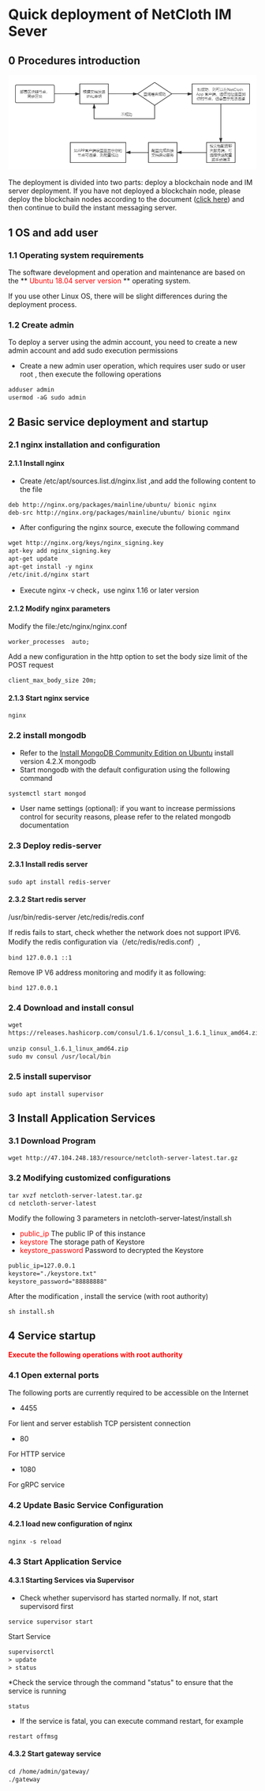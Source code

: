 # Quick deployment of NetCloth IM Sever

## 0 Procedures introduction

![](../../images/procedure_IM_deploy.png)

The deployment is divided into two parts: deploy a blockchain node and IM server deployment. If you have not deployed a blockchain node, please deploy the blockchain nodes according to the document ([click here](../get-started/how-to-join-testnet.md)) and then continue to build the instant messaging server.

## 1 OS and add user
### 1.1 Operating system requirements

The software development and operation and maintenance are based on the ** <font color=red>Ubuntu 18.04 server version </font>** operating system.

If you use other Linux OS, there will be slight differences during the deployment process.

### 1.2 Create admin

To deploy a server using the admin account, you need to create a new admin account and add sudo execution permissions

* Create a new admin user operation, which requires user sudo  or user root , then execute the following operations

```
adduser admin
usermod -aG sudo admin
```

## 2 Basic service deployment and startup

### 2.1  nginx installation and configuration
#### 2.1.1  Install nginx
* Create /etc/apt/sources.list.d/nginx.list ,and add the following content to the file
```
deb http://nginx.org/packages/mainline/ubuntu/ bionic nginx
deb-src http://nginx.org/packages/mainline/ubuntu/ bionic nginx
```
* After configuring the nginx source, execute the following command
```
wget http://nginx.org/keys/nginx_signing.key
apt-key add nginx_signing.key
apt-get update
apt-get install -y nginx
/etc/init.d/nginx start
```
* Execute nginx -v check，use nginx 1.16 or later version

#### 2.1.2 Modify nginx parameters
Modify the file:/etc/nginx/nginx.conf

```
worker_processes  auto;
```

Add a new configuration in the http option to set the body size limit of the POST request

```
client_max_body_size 20m;
```

#### 2.1.3 Start nginx service
```
nginx
```

### 2.2 install mongodb
* Refer to the [Install MongoDB Community Edition on Ubuntu](https://docs.mongodb.com/manual/tutorial/install-mongodb-on-ubuntu/#install-mongodb-community-edition-using-deb-packages)  install version 4.2.X  mongodb 
* Start mongodb with the default configuration using the following command
```
systemctl start mongod
```
* User name settings (optional): if you want to increase permissions control for security reasons, please refer to the related mongodb documentation

### 2.3 Deploy redis-server

#### 2.3.1 Install redis server
```
sudo apt install redis-server
```

#### 2.3.2 Start redis server
/usr/bin/redis-server /etc/redis/redis.conf

If redis fails to start, check whether the network does not support IPV6. Modify the redis configuration via（/etc/redis/redis.conf）,
 
 ```
 bind 127.0.0.1 ::1
 ```
 Remove IP V6 address monitoring and modify it as following:
 ```
 bind 127.0.0.1
 ```

### 2.4 Download and install consul

```
wget https://releases.hashicorp.com/consul/1.6.1/consul_1.6.1_linux_amd64.zip

unzip consul_1.6.1_linux_amd64.zip
sudo mv consul /usr/local/bin
```

### 2.5 install supervisor

```
sudo apt install supervisor
```

## 3 Install Application Services

### 3.1 Download Program

```
wget http://47.104.248.183/resource/netcloth-server-latest.tar.gz
```

### 3.2 Modifying customized configurations
```
tar xvzf netcloth-server-latest.tar.gz
cd netcloth-server-latest
```
Modify the following 3 parameters in netcloth-server-latest/install.sh

* <font color=red>public_ip </font> The public IP of this instance
* <font color=red>keystore </font> The storage path of Keystore
* <font color=red>keystore_password  </font> Password to decrypted the Keystore

```
public_ip=127.0.0.1
keystore="./keystore.txt"
keystore_password="88888888"
```
After the modification , install the service (with root authority)

```
sh install.sh
```

## 4 Service startup
**<font color=red>Execute the following operations with root authority</font>**

### 4.1 Open external ports
The following ports are currently required to be accessible on the Internet

* 4455

 For lient and server establish TCP persistent connection
* 80 

For HTTP service
* 1080

 For gRPC service

### 4.2 Update Basic Service Configuration

#### 4.2.1 load new configuration of nginx
```
nginx -s reload
```

### 4.3 Start Application Service

#### 4.3.1 Starting Services via Supervisor
* Check whether supervisord has started normally. If not, start supervisord first
```
service supervisor start
```

Start Service

```
supervisorctl
> update
> status
```

*Check the service through the command "status" to ensure that the service is running
```
status 
```
* If the service is fatal, you can execute command restart, for example

```
restart offmsg
```



#### 4.3.2 Start gateway service

```
cd /home/admin/gateway/
./gateway
```